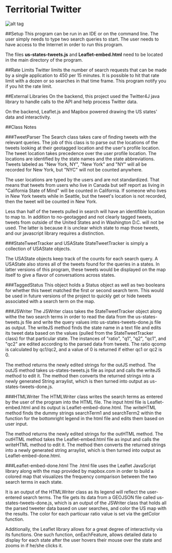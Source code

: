 # Territorial Twitter

![alt tag](https://cloud.githubusercontent.com/assets/1366558/11802219/35ec8a12-a2bc-11e5-90a5-8265b9584154.png)

##Setup
This program can be run in an IDE or on the command line. The user simply needs to type two search queries to start. The user needs to have access to the Internet in order to run this program. 

The files **us-states-tweets.js** and **Leaflet-embed.html** need to be located in the main directory of the program. 

##Rate Limits
Twitter limits the number of search requests that can be made by a single application to 450 per 15 minutes. It is possible to hit that rate limit with a dozen or so searches in that time frame. This program notify you if you hit the rate limit. 

##External Libraries
On the backend, this project used the Twitter4J java library to handle calls to the API and help process Twitter data. 

On the backend, Leaflet.js and Mapbox powered drawing the US states' data and interactivity. 

##Class Notes

###TweetParser
The Search class takes care of finding tweets with the relevant queries. The job of this class is to parse out the locations of the tweets looking at their geotagged location and the user's profile location. The tweet location takes precedence over the user profile location. The locations are identified by the state names and the state abbreviations. Tweets labeled as "New York, NY", "New York" and "NY" will all be recorded for New York, but "NYC" will not be counted anywhere. 

The user locations are typed by the users and are not standardized. That means that tweets from users who live in Canada but self report as living in "California State of Mind" will be counted in California. If someone who lives in New York tweets while in Seattle, but the tweet's location is not recorded, then the tweet will be counted in New York. 

Less than half of the tweets pulled in search will have an identifible location to map to. In addition to no-geotagged and not clearly tagged tweets, tweets from outside of the United States and in Washington D.C. will not be used. The latter is because it is unclear which state to map those tweets, and our javascript library requires a distinction. 

###StateTweetTracker and USAState
StateTweetTracker is simply a collection of USAState objects.

The USAState objects keep track of the counts for each search query. A USAState also stores all of the tweets found for the queries in a states. In latter versions of this program, these tweets would be displayed on the map itself to give a flavor of conversations across states. 

###TaggedStatus
This object holds a Status object as well as two booleans for whether this tweet matched the first or second search term. This would be used in future versions of the project to quickly get or hide tweets associated with a search term on the map. 


###JSWriter
The JSWriter class takes the StateTweetTracker object along withe the two search terms in order to read the data from the us-states-tweets.js file and write the query values into us-states-tweets-done.js file as output. The writeJS method finds the state name in a text file and edits its tweet data based on the values (pulled from the StateTweetTracker class) for that particular state. The instances of "ratio", "q1", "q2", "qc1", and "qc2" are edited according to the parsed data from tweets. The ratio qcomp is calculated by qc1/qc2, and a value of 0 is returned if either qc1 or qc2 is 0. 

The method returns the newly edited strings for the outJS method. The outJS method takes us-states-tweets.js file as input and calls the writeJS method to edit it. The method then converts the returned strings into a newly generated String arraylist, which is then turned into output as us-states-tweets-done.js.

###HTMLWriter 
The HTMLWriter class writes the search terms as entered by the user of the program into the HTML file. The input html file is Leaflet-embed.html and its output is Leaflet-embed-done.html.
The writeHTML method finds the dummy strings searchTerm1 and searchTerm2 within the function for the bottomright legend in the html file and edits them based on user input. 

The method returns the newly edited strings for the outHTML method. The outHTML method takes the Leaflet-embed.html file as input and calls the writeHTML method to edit it. The method then converts the returned strings into a newly generated string arraylist, which is then turned into output as Leaflet-embed-done.html.
	 

###Leaflet-embed-done.html 
The .html file uses the Leaflet JavaScript library along with the map provided by mapbox.com in order to build a colored map that visualizes the frequency comparison between the two search terms in each state.

It is an output of the HTMLWriter class as its legend will reflect the user-entered search terms. The file gets its data from a GEOJSON file called us-states-tweets-done.js, which is an output of the JSWriter class that holds all the parsed tweeter data based on user searches, and color the US map with the results. The color for each particuar ratio value is set via the getColor function. 

Additionally, the Leaflet library allows for a great degree of interactivity via its functions. One such function, onEachFeature, allows detailed data to display for each state after the user hovers their mouse over the state and zooms in if he/she clicks it. 